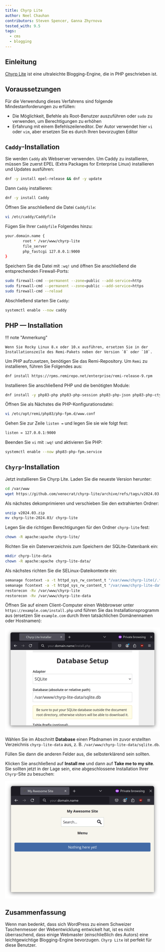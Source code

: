 ```yaml
---
title: Chyrp Lite
author: Neel Chauhan
contributors: Steven Spencer, Ganna Zhyrnova
tested_with: 9.5
tags:
  - cms
  - blogging
---
```


## Einleitung

[Chyrp Lite](https://chyrplite.net/) ist eine ultraleichte Blogging-Engine, die in PHP geschrieben ist.

## Voraussetzungen

Für die Verwendung dieses Verfahrens sind folgende Mindestanforderungen zu erfüllen:

- Die Möglichkeit, Befehle als Root-Benutzer auszuführen oder `sudo` zu verwenden, um Berechtigungen zu erhöhen
- Erfahrung mit einem Befehlszeileneditor. Der Autor verwendet hier `vi` oder `vim`, aber ersetzen Sie es durch Ihren bevorzugten Editor

## `Caddy`-Installation

Sie werden `Caddy` als Webserver verwenden. Um Caddy zu installieren, müssen Sie zuerst EPEL (Extra Packages for Enterprise Linux) installieren und Updates ausführen:

```bash
dnf -y install epel-release && dnf -y update
```

Dann `Caddy` installieren:

```bash
dnf -y install Caddy
```

Öffnen Sie anschließend die Datei `Caddyfile`:

```bash
vi /etc/caddy/Caddyfile
```

Fügen Sie Ihrer `Caddyfile` Folgendes hinzu:

```bash
your.domain.name {
        root * /var/www/chyrp-lite
        file_server
        php_fastcgi 127.0.0.1:9000
}
```

Speichern Sie die Datei mit `:wq!` und öffnen Sie anschließend die entsprechenden Firewall-Ports:

```bash
sudo firewall-cmd --permanent --zone=public --add-service=http
sudo firewall-cmd --permanent --zone=public --add-service=https
sudo firewall-cmd --reload
```

Abschließend starten Sie `Caddy`:

```bash
systemctl enable --now caddy
```

## PHP — Installation

!!! note "Anmerkung"

```
Wenn Sie Rocky Linux 8.x oder 10.x ausführen, ersetzen Sie in der Installationszeile des Remi-Pakets neben der Version `8` oder `10`. 
```

Um PHP aufzusetzen, benötigen Sie das Remi-Repository. Um `Remi` zu installieren, führen Sie Folgendes aus:

```bash
dnf install https://rpms.remirepo.net/enterprise/remi-release-9.rpm
```

Installieren Sie anschließend PHP und die benötigten Module:

```bash
dnf install -y php83-php php83-php-session php83-php-json php83-php-ctype php83-php-filter php83-php-libxml php83-php-simplexml php83-php-mbstring php83-php-pdo php83-php-curl
```

Öffnen Sie als Nächstes die PHP-Konfigurationsdatei:

```bash
vi /etc/opt/remi/php83/php-fpm.d/www.conf
```

Gehen Sie zur Zeile `listen =` und legen Sie sie wie folgt fest:

```bash
listen = 127.0.0.1:9000
```

Beenden Sie `vi` mit `:wq!` und aktivieren Sie PHP:

```bash
systemctl enable --now php83-php-fpm.service
```

## `Chyrp`-Installation

Jetzt installieren Sie Chyrp Lite. Laden Sie die neueste Version herunter:

```bash
cd /var/www
wget https://github.com/xenocrat/chyrp-lite/archive/refs/tags/v2024.03.zip
```

Als nächstes dekomprimieren und verschieben Sie den extrahierten Ordner:

```bash
unzip v2024.03.zip
mv chyrp-lite-2024.03/ chyrp-lite
```

Legen Sie die richtigen Berechtigungen für den Ordner `chyrp-lite` fest:

```bash
chown -R apache:apache chyrp-lite/
```

Richten Sie ein Datenverzeichnis zum Speichern der SQLite-Datenbank ein:

```bash
mkdir chyrp-lite-data
chown -R apache:apache chyrp-lite-data/
```

Als nächstes richten Sie die SELinux-Dateikontexte ein:

```bash
semanage fcontext -a -t httpd_sys_rw_content_t "/var/www/chyrp-lite(/.*)?"
semanage fcontext -a -t httpd_sys_rw_content_t "/var/www/chyrp-lite-data(/.*)?"
restorecon -Rv /var/www/chyrp-lite
restorecon -Rv /var/www/chyrp-lite-data
```

Öffnen Sie auf einem Client-Computer einen Webbrowser unter `https://example.com/install.php` und führen Sie das Installationsprogramm aus (ersetzen Sie `example.com` durch Ihren tatsächlichen Domänennamen oder Hostnamen):

![Chyrp Lite Setup](../images/chyrp_lite_setup.png)

Wählen Sie im Abschnitt **Database** einen Pfadnamen im zuvor erstellten Verzeichnis `chyrp-lite-data` aus, z. B. `/var/www/chyrp-lite-data/sqlite.db`.

Füllen Sie dann die anderen Felder aus, die selbsterklärend sein sollten.

Klicken Sie anschließend auf **Install me** und dann auf **Take me to my site**. Sie sollten jetzt in der Lage sein, eine abgeschlossene Installation Ihrer `Chyrp`-Site zu besuchen:

![Chyrp Lite](../images/chyrp_lite.png)

## Zusammenfassung

Wenn man bedenkt, dass sich WordPress zu einem Schweizer Taschenmesser der Webentwicklung entwickelt hat, ist es nicht überraschend, dass einige Webmaster (einschließlich des Autors) eine leichtgewichtige Blogging-Engine bevorzugen. `Chyrp Lite` ist perfekt für diese Benutzer.

